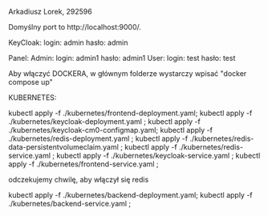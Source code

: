 Arkadiusz Lorek, 292596

Domyślny port to http://localhost:9000/.

KeyCloak:
    login: admin
    hasło: admin

Panel:
    Admin:
        login: admin1
        hasło: admin1
    User:
        login: test
        hasło: test



Aby włączyć DOCKERA, w głównym folderze wystarczy wpisać "docker compose up"



KUBERNETES:

kubectl apply -f ./kubernetes/frontend-deployment.yaml;
kubectl apply -f ./kubernetes/keycloak-deployment.yaml ;
kubectl apply -f ./kubernetes/keycloak-cm0-configmap.yaml;
kubectl apply -f ./kubernetes/redis-deployment.yaml ;
kubectl apply -f ./kubernetes/redis-data-persistentvolumeclaim.yaml ;
kubectl apply -f ./kubernetes/redis-service.yaml ;
kubectl apply -f ./kubernetes/keycloak-service.yaml ;
kubectl apply -f ./kubernetes/frontend-service.yaml ;

odczekujemy chwilę, aby włączył się redis

kubectl apply -f ./kubernetes/backend-deployment.yaml; 
kubectl apply -f ./kubernetes/backend-service.yaml ;